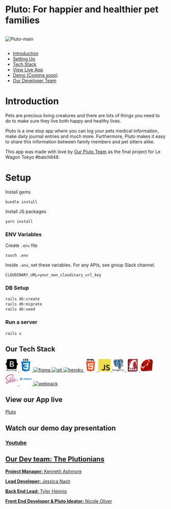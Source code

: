 <p align="center">
  <h1>Pluto: For happier and healthier pet families</h1>
<div style="display: flex" align="center">

![Pluto-main](https://user-images.githubusercontent.com/74501096/209076462-bad7a82b-a3f4-4a84-b913-05b63a3b47cc.png)



</div>
</p>
<div class="table-of-contents">
  <ul>
    <li><a href="#introduction">Introduction</a></li>
    <li><a href="#setup">Setting Up</a></li>
    <li><a href="#techstack">Tech Stack</a></li>
    <li><a href="#viewlive">View Live App</a></li>
    <li><a href="#demo">Demo (Coming soon)</a></li>
    <li><a href="#devteam">Our Developer Team</a></li>
  </ul> 
</div>
<div id="introduction">
  <h1>Introduction</h1>
  <p>Pets are precious living creatures and there are lots of things you need to do to make sure they live both happy and healthy lives.</p>
  <p>Pluto is a one stop app where you can log your pets medical information, make daily journal entries and much more. Furthermore, Pluto makes it easy to share this information between family members and pet sitters alike. </p>
  <p>This app was made with love by <a href="#devteam">Our Pluto Team</a> as the final project for Le Wagon Tokyo #batch848.</p>
</div>
<div id="setup">
<h1>Setup</h1>

Install gems
```
bundle install
```
Install JS packages
```
yarn install
```

### ENV Variables
Create `.env` file
```
touch .env
```
Inside `.env`, set these variables. For any APIs, see group Slack channel.
```
CLOUDINARY_URL=your_own_cloudinary_url_key
```

### DB Setup
```
rails db:create
rails db:migrate
rails db:seed
```

### Run a server
```
rails s
```
</div>

<div id="techstack">
  <h2 align="left">Our Tech Stack</h2>
  <a href="https://getbootstrap.com" target="_blank"> <img src="https://raw.githubusercontent.com/devicons/devicon/master/icons/bootstrap/bootstrap-plain-wordmark.svg" alt="bootstrap" width="40" height="40"/> </a> 
  <a href="https://www.w3schools.com/css/" target="_blank"> <img src="https://raw.githubusercontent.com/devicons/devicon/master/icons/css3/css3-original-wordmark.svg" alt="css3" width="40" height="40"/> </a> <a href="https://www.figma.com/" target="_blank"> <img src="https://www.vectorlogo.zone/logos/figma/figma-icon.svg" alt="figma" width="40" height="40"/> </a> <a href="https://git-scm.com/" target="_blank"> <img src="https://www.vectorlogo.zone/logos/git-scm/git-scm-icon.svg" alt="git" width="40" height="40"/> </a> <a href="https://heroku.com" target="_blank"> <img src="https://www.vectorlogo.zone/logos/heroku/heroku-icon.svg" alt="heroku" width="40" height="40"/> </a> <a href="https://www.w3.org/html/" target="_blank"> <img src="https://raw.githubusercontent.com/devicons/devicon/master/icons/html5/html5-original-wordmark.svg" alt="html5" width="40" height="40"/> </a> <a href="https://developer.mozilla.org/en-US/docs/Web/JavaScript" target="_blank"> <img src="https://raw.githubusercontent.com/devicons/devicon/master/icons/javascript/javascript-original.svg" alt="javascript" width="40" height="40"/> </a> <a href="https://www.postgresql.org" target="_blank"> <img src="https://raw.githubusercontent.com/devicons/devicon/master/icons/postgresql/postgresql-original-wordmark.svg" alt="postgresql" width="40" height="40"/> </a> <a href="https://rubyonrails.org" target="_blank"> <img src="https://raw.githubusercontent.com/devicons/devicon/master/icons/rails/rails-original-wordmark.svg" alt="rails" width="40" height="40"/> </a> <a href="https://www.ruby-lang.org/en/" target="_blank"> <img src="https://raw.githubusercontent.com/devicons/devicon/master/icons/ruby/ruby-original.svg" alt="ruby" width="40" height="40"/> </a> <a href="https://sass-lang.com" target="_blank"> <img src="https://raw.githubusercontent.com/devicons/devicon/master/icons/sass/sass-original.svg" alt="sass" width="40" height="40"/> </a> <a href="https://webpack.js.org" target="_blank"> <img src="https://raw.githubusercontent.com/devicons/devicon/d00d0969292a6569d45b06d3f350f463a0107b0d/icons/webpack/webpack-original-wordmark.svg" alt="webpack" width="40" height="40"/> </a>
    <a href="https://developers.line.biz/en/" target="_blank"> <img src="https://i.imgur.com/pXrz4Xd.jpg" alt="webpack" width="40" height="40"/> </a>
</div>

<div id="viewlive">
  <h2>View our App live</h2>
  <a href="https://www.pluto-pets.me/">Pluto</a>
</div>

<div id="demo">
  <h2>Watch our demo day presentation</h2>
  <h3><a href="https://youtu.be/yh8iZUNj8B8?t=910" target="_blank">Youtube</h3>
</div>

<div id="devteam">
  <h2>Our Dev team: The Plutionians</h2>
  <p><b>Project Manager:</b> Kenneth Ashmore</p>
  <p><b>Lead Developer:</b> Jessica Nash</p>
  <p><b>Back End Lead:</b> Tyler Hennig</p>
  <p><b>Front End Developer & Pluto Ideator:</b> Nicole Oliver</p>
</div>
